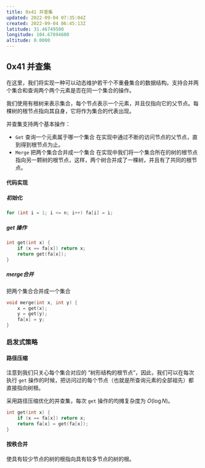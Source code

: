 ```yaml
---
title: 0x41 并查集
updated: 2022-09-04 07:35:04Z
created: 2022-09-04 06:45:13Z
latitude: 31.46749500
longitude: 104.67894600
altitude: 0.0000
---
```


## 0x41 并查集

在这里，我们将实现一种可以动态维护若干个不重叠集合的数据结构。支持合并两个集合和查询两个两个元素是否在同一个集合的操作。

我们使用有根树来表示集合，每个节点表示一个元素，并且仅指向它的父节点。每棵树的根节点指向其自身，它将作为集合的代表出现。

并查集支持两个基本操作：
* ``Get`` 查询一个元素属于哪一个集合
在实现中通过不断的访问节点的父节点，直到得到根节点为止。
* ``Merge`` 把两个集合合并成一个集合
在实现中我们将一个集合所在的树的根节点指向另一颗树的根节点，这样，两个树合并成了一棵树，并且有了共同的根节点。

#### 代码实现
##### 初始化
```c++
for (int i = 1; i <= n; i++) fa[i] = i;
```

##### get 操作
```c++
int get(int x) {
    if (x == fa[x]) return x;
    return get(fa[x]);
}
```

##### merge合并
把两个集合合并成一个集合
```c++
void merge(int x, int y) {
    x = get(x);
    y = get(y);
    fa[x] = y;
}
```

### 启发式策略
#### 路径压缩
注意到我们只关心每个集合对应的 “树形结构的根节点“，因此，我们可以在每次执行 ``get`` 操作的时候，把访问过的每个节点（也就是所查询元素的全部祖先）都直接指向树根。

采用路径压缩优化的并查集，每次 ``get`` 操作的均摊复杂度为 $O(\log N)$。
```c++
int get(int x) {
    if (x == fa[x]) return x;
    return fa[x] = get(fa[x]);
}
```
#### 按秩合并
使具有较少节点的树的根指向具有较多节点的树的根。